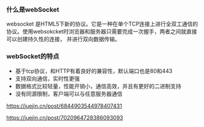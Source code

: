 ### 什么是webSocket 

websocket 是HTML5下新的协议。它是一种在单个TCP连接上进行全双工通信的协议。使用websokcket时浏览器和服务器只需要完成一次握手，两者之间就直接可以创建持久性的连接， 并进行双向数据传输。



### webSocket的特点

- 基于tcp协议，和HTTP有着良好的兼容性，默认端口也是80和443
- 支持双向通信，实时性更强
- 数据格式比较轻量，性能开销小，通信高效，并且有更好的二进制支持
- 没有同源限制，客户端可以与任意服务器通信



https://juejin.cn/post/6844903544978407431



https://juejin.cn/post/7020964728386093093